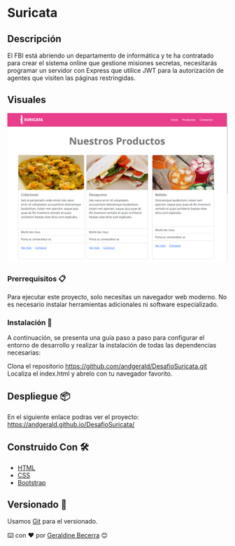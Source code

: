# Suricata

## Descripción
El FBI está abriendo un departamento de informática y te ha contratado para crear el sistema
online que gestione misiones secretas, necesitarás programar un servidor con Express que
utilice JWT para la autorización de agentes que visiten las páginas restringidas.

## Visuales

![Suricata](https://github.com/andgerald/DesafioSuricata/blob/main/suricata.PNG)

### Prerrequisitos 📋
Para ejecutar este proyecto, solo necesitas un navegador web moderno. No es necesario instalar herramientas adicionales ni software especializado.

### Instalación 🔧
A continuación, se presenta una guía paso a paso para configurar el entorno de desarrollo y realizar la instalación de todas las dependencias necesarias:

Clona el repositorio
https://github.com/andgerald/DesafioSuricata.git
Localiza el index.html y abrelo con tu navegador favorito.

## Despliegue 📦
En el siguiente enlace podras ver el proyecto: 
https://andgerald.github.io/DesafioSuricata/

## Construido Con 🛠️
- [HTML](https://developer.mozilla.org/es/docs/Web/HTML)
- [CSS](https://developer.mozilla.org/es/docs/Web/CSS)
- [Bootstrap](https://getbootstrap.com/docs/5.3/getting-started/introduction/)

## Versionado 📌

Usamos [Git](https://git-scm.com) para el versionado.



⌨️ con ❤️ por [Geraldine Becerra](https://github.com/andgerald) 😊
